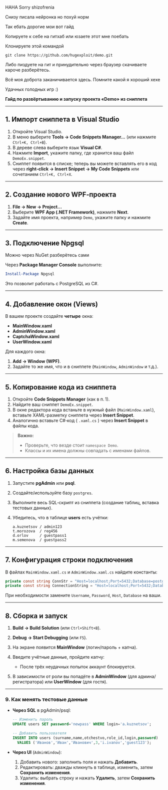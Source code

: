 HAHA
Sorry shizofrenia


Снизу писала нейронка но похуй норм

Так ебать дорогие мои вот гайд

Копируете к себе на гитхаб или юзаете этот мне поебать

Клонируете этой командой

```
git clone https://github.com/hugexploit/demo.git
```

Либо пиздуете на гит и принудительно через браузер скачиваете кароче разберётесь.

Всё моя доброта заканичивается здесь. Помните какой я хороший хехе

Удачных голодных игр :)


**Гайд по развёртыванию и запуску проекта «Demo» из сниппета**

---

## 1. Импорт сниппета в Visual Studio

1. Откройте Visual Studio.
2. В меню выберите **Tools → Code Snippets Manager…** (или нажмите `Ctrl+K, Ctrl+B`).
3. В дереве слева выберите язык **Visual C#**.
4. Нажмите **Import**, укажите папку, где хранится ваш файл `DemoEx.snippet`.
5. Сниппет появится в списке; теперь вы можете вставлять его в код через **right‑click → Insert Snippet → My Code Snippets** или сочетанием `Ctrl+K, Ctrl+X`.

---

## 2. Создание нового WPF‑проекта

1. **File → New → Project…**
2. Выберите **WPF App (.NET Framework)**, нажмите **Next**.
3. Задайте имя проекта, например `Demo`, укажите папку и нажмите **Create**.

---

## 3. Подключение Npgsql

Можно через NuGet разберётесь сами

Через **Package Manager Console** выполните:

```powershell
Install-Package Npgsql
```

Это позволит работать с PostgreSQL из C#.

---

## 4. Добавление окон (Views)

В вашем проекте создайте **четыре** окна:

* **MainWindow\.xaml**
* **AdminWindow\.xaml**
* **CaptchaWindow\.xaml**
* **UserWindow\.xaml**

Для каждого окна:

1. **Add → Window (WPF)**.
2. Задайте то же имя, что и в сниппете (`MainWindow`, `AdminWindow` и т.д.).

---

## 5. Копирование кода из сниппета

1. Откройте **Code Snippets Manager** (как в п. 1).
2. Найдите ваш сниппет `DemoEx.snippet`.
3. В окне редактора кода встаньте в нужный файл (`MainWindow.xaml`), вставьте XAML-разметку сниппета через **Insert Snippet**.
4. Аналогично вставьте C#‑код ( `.xaml.cs` ) через **Insert Snippet** в файлы кода.

> **Важно:**
>
> * Проверьте, что везде стоит `namespace Demo`.
> * Классы и их имена должны совпадать с именами файлов.

---

## 6. Настройка базы данных

1. Запустите **pgAdmin** или **psql**.
2. Создайте/используйте базу `postgres`.
3. Выполните весь SQL‑скрипт из сниппета (создание таблиц, вставка тестовых данных).
4. Убедитесь, что в таблице **users** есть учётки:

   ```
   a.kuznetsov / admin123  
   t.morozova  / reg456  
   d.orlov     / guestpass1  
   m.semenova  / guestpass2
   ```

---

## 7. Конфигурация строки подключения

В файлах `MainWindow.xaml.cs` и `AdminWindow.xaml.cs` найдите константы:

```csharp
private const string ConnStr = "Host=localhost;Port=5432;Database=postgres;Username=postgres;Password=postgres;";
private const string ConnectionString = "Host=localhost;Port=5432;Database=postgres;Username=postgres;Password=postgres;";
```

При необходимости замените `Username`, `Password`, `Host`, `Database` на ваши.

---

## 8. Сборка и запуск

1. **Build → Build Solution** (или `Ctrl+Shift+B`).
2. **Debug → Start Debugging** (или `F5`).
3. На экране появится **MainWindow** (логин/пароль + капча).
4. Введите учётные данные, пройдите капчу:

   * После трёх неудачных попыток аккаунт блокируется.
5. В зависимости от роли вы попадёте в **AdminWindow** (для админа/регистратора) или **UserWindow** (для гостя).

---

### 9. Как менять тестовые данные

* **Через SQL** в pgAdmin/psql:

  ```sql
  -- Изменить пароль
  UPDATE users SET password='newpass' WHERE login='a.kuznetsov';

  -- Добавить пользователя
  INSERT INTO users (surname,name,otchestvo,role_id,login,password)
    VALUES ('Иванов','Иван','Иванович',3,'i.ivanov','guest123');
  ```
* **Через UI** (`AdminWindow`):

  1. Добавить нового: заполнить поля и нажать **Добавить**.
  2. Редактировать: дважды кликнуть в таблице, изменить, затем **Сохранить изменения**.
  3. Удалить: выбрать строку и нажать **Удалить**, затем **Сохранить изменения**.

